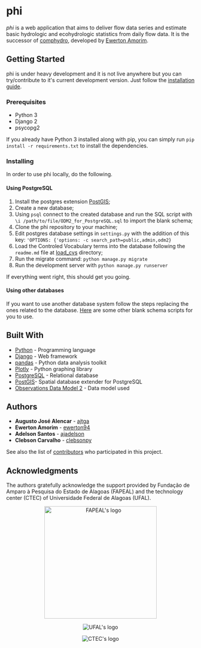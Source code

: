 # phi

_phi_ is a web application that aims to deliver flow data series and estimate basic hydrologic and ecohydrologic statistics from daily flow data. It is the successor of [comphydro](https://github.com/ewerton94/comphydro), developed by [Ewerton Amorim](https://github.com/ewerton94/).

## Getting Started

phi is under heavy development and it is not live anywhere but you can try/contribute to it's current development version. Just follow the [installation guide](#installing).

### Prerequisites

- Python 3
- Django 2
- psycopg2

If you already have Python 3 installed along with pip, you can simply run ```pip install -r requirements.txt``` to install the dependencies.

### Installing

In order to use phi locally, do the following.

#### Using PostgreSQL

1. Install the postgres extension [PostGIS](https://postgis.net/install/);
2. Create a new database;
3. Using `psql` connect to the created database and run the SQL script with `\i /path/to/file/ODM2_for_PostgreSQL.sql` to import the blank schema;
4. Clone the phi repository to your machine;
5. Edit postgres database settings in `settings.py` with the addition of this key: `'OPTIONS: {'options: -c search_path=public,admin,odm2}`
6. Load the Controled Vocabulary terms into the database following the `readme.md` file at [load_cvs](https://github.com/flow-ufal/phi/load_cvs) directory;
7. Run the migrate command: `python manage.py migrate`
8. Run the development server with `python manage.py runserver`

If everything went right, this should get you going.

#### Using other databases

If you want to use another database system follow the steps replacing the ones related to the database. [Here](https://github.com/ODM2/ODM2/tree/master/src/blank_schema_scripts) are some other blank schema scripts for you to use.

## Built With 

* [Python](https://www.python.org/) - Programming language
* [Django](https://github.com/django/django) - Web framework
* [pandas](https://github.com/pandas-dev/pandas) - Python data analysis toolkit
* [Plotly](https://github.com/plotly/plotly.py/) - Python graphing library
* [PostgreSQL](https://www.postgresql.org/) - Relational database
* [PostGIS](#)- Spatial  database extender for PostgreSQL
* [Observations Data Model 2](https://github.com/ODM2/ODM2) - Data model used

## Authors

* **Augusto José Alencar** - [ajtga](https://github.com/ajtga)
* **Ewerton Amorim** -  [ewerton94](https://github.com/ewerton94)
* **Adelson Santos** - [ajadelson](https://github.com/Ajadelson)
* **Clebson Carvalho** - [clebsonpy](https://github.com/clebsonpy)

See also the list of [contributors](https://github.com/flow-ufal/phi/contributors) who participated in this project.

## Acknowledgments

The authors gratefully acknowledge the support provided by Fundação de Amparo à Pesquisa do Estado de Alagoas (FAPEAL) and the technology center (CTEC) of Universidade Federal de Alagoas (UFAL).

<p align="center">
	<img src="http://i0.wp.com/www.fapeal.br/wp-content/uploads/2015/05/logomarca-fapealoficial.png" alt="FAPEAL's logo" title="Fundação de Amparo à Pesquisa do Estado de Alagoas" width="300">
</p>

<p align="center">
	<img src="https://ufal.br/++theme++ufal.tema.tematico/++theme++ufal.tema.tematico/imgs/brasao.png" alt="UFAL's logo" title="Universidade Federal de Alagoas">
</p>

<p align="center">
	<img src="http://www.ufal.edu.br/unidadeacademica/ctec/configuracoes/ctec.png" alt="CTEC's logo" title="Centro de Tecnologia - UFAL">
</p>
